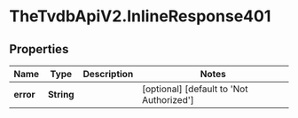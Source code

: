 # TheTvdbApiV2.InlineResponse401

## Properties
Name | Type | Description | Notes
------------ | ------------- | ------------- | -------------
**error** | **String** |  | [optional] [default to &#39;Not Authorized&#39;]


